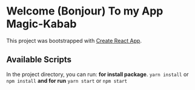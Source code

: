 # Welcome (Bonjour) To my App Magic-Kabab

This project was bootstrapped with [Create React App](https://github.com/facebook/create-react-app).

## Available Scripts

In the project directory, you can run:
**for install package**.
`yarn install` or `npm install`
**and for run**
 `yarn start` or  `npm start`

